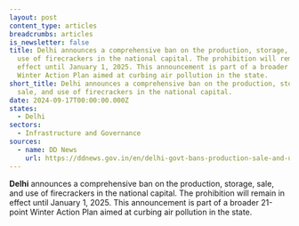 ```yaml
---
layout: post
content_type: articles
breadcrumbs: articles
is_newsletter: false
title: Delhi announces a comprehensive ban on the production, storage, sale, and
  use of firecrackers in the national capital. The prohibition will remain in
  effect until January 1, 2025. This announcement is part of a broader 21-point
  Winter Action Plan aimed at curbing air pollution in the state.
short_title: Delhi announces a comprehensive ban on the production, storage,
  sale, and use of firecrackers in the national capital.
date: 2024-09-17T00:00:00.000Z
states:
  - Delhi
sectors:
  - Infrastructure and Governance
sources:
  - name: DD News
    url: https://ddnews.gov.in/en/delhi-govt-bans-production-sale-and-use-of-firecrackers-till-jan-1/
---
```

**Delhi** announces a comprehensive ban on the production, storage, sale, and use of firecrackers in the national capital. The prohibition will remain in effect until January 1, 2025. This announcement is part of a broader 21-point Winter Action Plan aimed at curbing air pollution in the state. [](https://ddnews.gov.in/en/delhi-govt-bans-production-sale-and-use-of-firecrackers-till-jan-1/)
